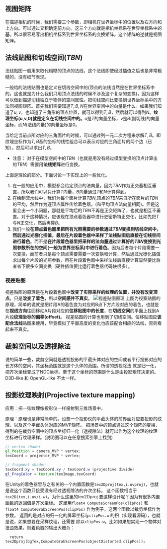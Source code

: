 ## 视图矩阵
在描述相机的时候，我们需要三个参数，即相机在世界坐标中的位置以及右方向和上方向。可以通过叉积确定前方向。这三个方向就是相机坐标系在世界坐标系中的基。所以很容易写出相机坐标系到世界坐标系的变换矩阵。这个矩阵的逆就是视图矩阵。

## 法线贴图和切线空间($TBN$)
  法线贴图一般用来取代粗糙的顶点的法线，这个法线即使经过插值之后也是非常粗糙的，没有细节表现。

  一般给的法线贴图也是定义在切线空间中的(顶点的法线当然是在世界坐标系中的，这也就是为什么我们只用顶点法线的时候不涉及这个复杂的变换)，因为这样可以做到描述切线独立于物体的空间属性。把切线空间比变换到世界坐标系中的方法同视图矩阵。首先我们需要知道$T,B,N$在世界空间中的向量是什么。如果我们知道了$u,v$，也知道了三角形的顶点位置，就可以得到$T,B$，然后就可以得到$N$。**纹理坐标(u,v,0)就是定义在切线空间中的。**$u$是$T$的向量坐标，$v$是$B$(副切线)的向量坐标，而$N$(法线向量)的向量坐标是$0$。

  当给定当前点所对应的三角面片的时候，可以通过列一元二次方程来求解$T,B$。即纹理坐标作为$T,B$基的坐标的线性组合可以表示对应的三角面片的两个边（已知）。然后可以求出$T,B$。

  * 注意： 对于在模型空间中的$TBN$（也就是用没有经过模型变换的顶点计算出的$TBN$）需要用**法线矩阵**进行变换。

上面是理论的部分。下面讨论一下实现上的一些优化。
  1. 在一般的应用中，模型都会给定顶点的法向量，因为$TBN$作为正交基相互垂直，所以我们可以只计算$T$向量，$B$向量通过$T$和$N$计算得到。
  2. 在绘制流水线中，我们为每个面片计算$TBN$,顶点的$TBN$来自所在面片的$TBN$的平均，然后作为逐顶点属性传给着色器。(和平均顶点法向量相同)。但是这里会出一个小问题，那就是平均后的$TBN$不再是正交矩阵了，也就是相互不垂直。对于这种情况，应该现在顶点着色器中进行史密斯特正交化，比如先把$T$与$N$正交化，然后再算$B$。
  3. 我们一般**在顶点着色器里把所有光照需要的参数通过$TBN$变换到切线空间中，然后通过光栅化插值，最后在片段着色器中采样了法线贴图后直接在切线空间进行着色**。而不是**在片段着色器里把采样的法向量通过计算好的$TBN$变换到光照参数所在的空间(一般为世界坐标系)中进行着色**。因为后者每个片段需要一次变换，而前者只是每个顶点需要需要一次变换和计算，然后通过光栅化插值求出每个片段的光照参数，再在片段着色器中采样法线后直接计算显然要比后者省下很多空间变换（硬件插值要比运行着色器代码快很多）。

  ### 视差贴图
视差贴图的原理是在片段着色器中**改变了实际采样的纹理的位置，并没有改变顶点**。只是**改变了着色**，所以**空间感并不真实**。
![视差贴图原理](https://learnopengl-cn.github.io/img/05/05/parallax_mapping_scaled_height.png)
上图为视察贴图的原理，简单的说就是把片段A的着色变为对应的B点下方片段对应的着色，也就是在**视线方向**往回移动A片段对应的**位移贴图中的长度**，在**切线空间**的平面上找到A片段**纹理坐标的偏移(offset)**。
视差贴图的计算也用到了切线空间。位移贴图应**该配合法线**贴图来使用，毕竟模拟了平面高度的变化也应该配合相应的法线，否则看起来不真实。


## 裁剪空间以及透视除法

说的简单一些，裁剪空间就是透视投影的平截头体对应的空间或者平行投影对应的长方体的空间，其坐标范围就是这个头体的范围。所谓的透视除法
就是归一化，把齐次坐标变成了NDC坐标。至于这个坐标的范围是什么是由投影矩阵决定的。D3D-like 和 OpenGL-like 不太一样。

## 投影纹理映射(Projective texture mapping)


应用：把一张纹理像投影仪一样投射到三维场景中。

原理：原理也是非常简单的。设想一个投影仪的平截头体的前界面对应要投影的纹理，以及这个平截头体对应的MVP矩阵。
把场景中的顶点通过这个矩阵的变换，得到的在裁剪空间中的顶点坐标归一化（透视除法）就可以作为这个纹理的纹理
坐标进行纹理采样。(说明图可以在任意搜索引擎上找到)

```glsl
// vertex shader
gl_Position = camera_MVP * vertex;
texCoord = projector_MVP * vertex;

```
```glsl
// fragment shader
texCoord.xy = texCoord.xy / texCoord.w (projective divide)
gl_FragColor = texture(texImage,texCoord)
```

在Unity的着色器里与之有关的一个内置函数是```tex2Dproj(tex,i.uvproj)```，也就是说这个函数只接受没有经过透视除法的齐次坐标。
这个函数相当于```tex2D(tex,i.uv/i.w)```。为什么这里的tex2Dproj 要这样设计呢？因为有很多内置函数的返回值是齐次坐标。
这里用```float4 ComputeScreenPos(clipPos)``` 和 ```float4 ComputeGrabScreenPos(clipPos)``` 作为例子。这两个函数以裁剪坐标作为参数，
返回的是对应的归一化的屏幕坐标与```clipPos.w``` 的积（实现看源码），也就是说，如果想要在采样纹理，还需要
除以```clipPos.w```。比如如果想实现一个物体对扭曲效果，则着色器的输出大概为：

```ShaderLab
  return tex2Dproj(bgTex,ComputeGrabScreenPos(objectDistorted.clipPos));
```

